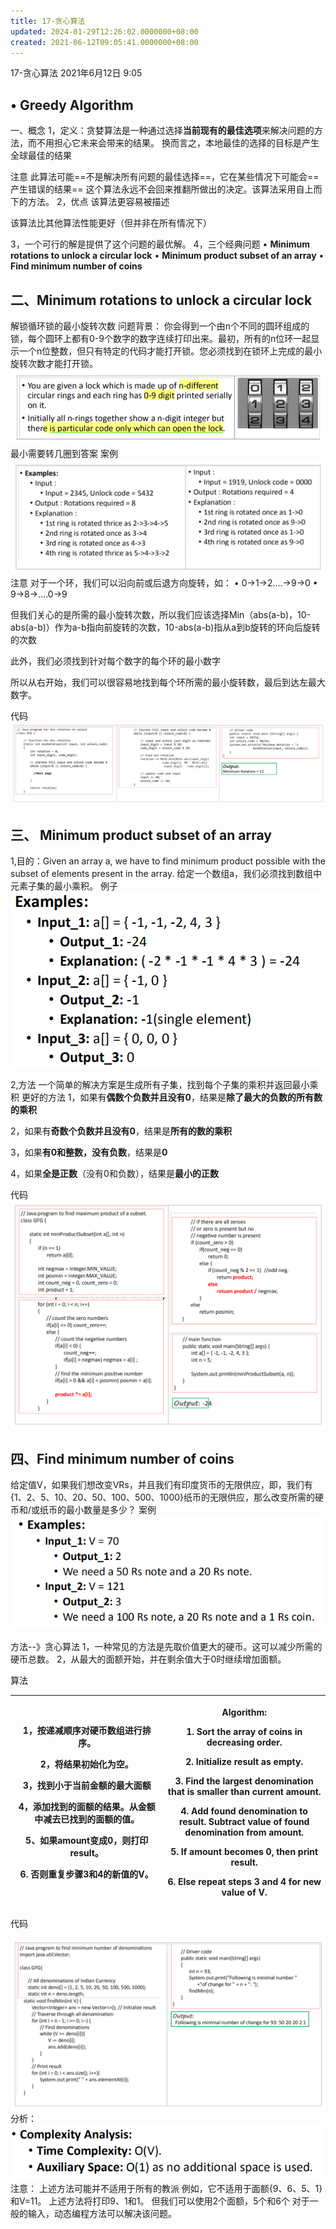 ```yaml
---
title: 17-贪心算法
updated: 2024-01-29T12:26:02.0000000+08:00
created: 2021-06-12T09:05:41.0000000+08:00
---
```


17-贪心算法
2021年6月12日
9:05

## • Greedy Algorithm 
一、概念
1，定义：贪婪算法是一种通过选择**当前现有的最佳选项**来解决问题的方法，而不用担心它未来会带来的结果。
换而言之，本地最佳的选择的目标是产生全球最佳的结果

注意
此算法可能==不是解决所有问题的最佳选择==，它在某些情况下可能会==产生错误的结果==
这个算法永远不会回来推翻所做出的决定。该算法采用自上而下的方法。
2，优点
该算法更容易被描述

该算法比其他算法性能更好（但并非在所有情况下）

3，一个可行的解是提供了这个问题的最优解。
4，三个经典问题
• **Minimum rotations to unlock a circular lock**
• **Minimum product subset of an array**
• **Find minimum number of coins**

## 二、Minimum rotations to unlock a circular lock 
解锁循环锁的最小旋转次数
问题背景：
你会得到一个由n个不同的圆环组成的锁，每个圆环上都有0-9个数字的数字连续打印出来。最初，所有的n位环一起显示一个n位整数，但只有特定的代码才能打开锁。您必须找到在锁环上完成的最小旋转次数才能打开锁。
![image1](../../assets/9237350046e04ff3a08b1a676887c325.png)
最小需要转几圈到答案
案例
![image2](../../assets/912466d061a142568666fbcd3ddcb046.png)
注意
对于一个环，我们可以沿向前或后退方向旋转，如：
• 0-\>1-\>2….-\>9-\>0
• 9-\>8-\>….0-\>9

但我们关心的是所需的最小旋转次数，所以我们应该选择Min（abs(a-b)，10-abs(a-b)）作为a-b指向前旋转的次数，10-abs(a-b)指从a到b旋转的环向后旋转的次数

此外，我们必须找到针对每个数字的每个环的最小数字

所以从右开始，我们可以很容易地找到每个环所需的最小旋转数，最后到达左最大数字。

代码
![image3](../../assets/0d71faadc04243e88ee8af1dc8c6cd8c.png)

## 三、 Minimum product subset of an array 
1,目的：Given an array a, we have to find minimum product possible with the subset of elements present in the array.
给定一个数组a，我们必须找到数组中元素子集的最小乘积。
例子
![image4](../../assets/4d6495fdd91440eba029cb69dfb96015.png)

2,方法
一个简单的解决方案是生成所有子集，找到每个子集的乘积并返回最小乘积
更好的方法
1，如果有**偶数个负数并且没有0**，结果是**除了最大的负数的所有数的乘积**

2，如果有**奇数个负数并且没有0**，结果是**所有的数的乘积**

3，如果**有0和整数，没有负数**，结果是**0**

4，如果**全是正数**（没有0和负数），结果是**最小的正数**

代码
![image5](../../assets/5723c527de854e08a0c9ca0b00c7e284.png)

## 四、Find minimum number of coins
给定值V，如果我们想改变VRs，并且我们有印度货币的无限供应，即，我们有{1、2、5、10、20、50、100、500、1000}纸币的无限供应，那么改变所需的硬币和/或纸币的最小数量是多少？
案例
![image6](../../assets/1142838c385c41bb99352c07e777f795.png)

方法--》贪心算法
1，一种常见的方法是先取价值更大的硬币。这可以减少所需的硬币总数。
2，从最大的面额开始，并在剩余值大于0时继续增加面额。

算法
<table>
<colgroup>
<col style="width: 48%" />
<col style="width: 51%" />
</colgroup>
<thead>
<tr class="header">
<th><p>1，按<strong>递减顺序</strong>对硬币数组进行排序。</p>
<p>2，将结果初始化为空。</p>
<p><strong>3</strong>，找到小于当前金额的最大面额</p>
<p><strong>4</strong>，添加找到的面额的结果。从金额中减去已找到的面额的值。</p>
<p>5、如果amount变成0，则打印result。</p>
<p>6. 否则重复步骤3和4的新值的V。</p></th>
<th><p>Algorithm:</p>
<p>1. Sort the array of coins in decreasing order.</p>
<p>2. Initialize result as empty.</p>
<p>3. Find the largest denomination that is smaller than current amount.</p>
<p>4. Add found denomination to result. Subtract value of found denomination from amount.</p>
<p>5. If amount becomes 0, then print result.</p>
<p>6. Else repeat steps 3 and 4 for new value of V.</p></th>
</tr>
</thead>
<tbody>
</tbody>
</table>

代码

![image7](../../assets/a554e1d8506047ed894ad81d11dabfab.png)
分析：
![image8](../../assets/d32b483c82504633bfa56794162488ee.png)
注意：
上述方法可能并不适用于所有的教派
例如，它不适用于面额{9、6、5、1}和V=11。
上述方法将打印9、1和1。
但我们可以使用2个面额，5个和6个
对于一般的输入，动态编程方法可以解决该问题。


